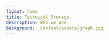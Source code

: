 ```yaml
---
layout: home
title: Technical Storage
description: Who we are
background: _content/assets/graph.jpg
---
```

